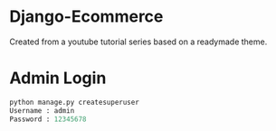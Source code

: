 # Django-Ecommerce
Created from a youtube tutorial series based on a readymade theme.

# Admin Login

```python
python manage.py createsuperuser
Username : admin
Password : 12345678
```
